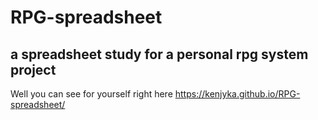 # RPG-spreadsheet
## a spreadsheet study for a personal rpg system project
Well you can see for yourself right here
https://kenjyka.github.io/RPG-spreadsheet/
